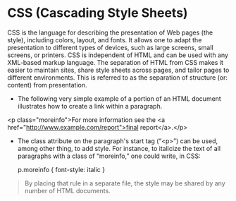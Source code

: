 # CSS (Cascading Style Sheets)


CSS is the language for describing the presentation of Web pages (the style), including colors, layout, and fonts. It allows one to adapt the presentation to different types of devices, such as large screens, small screens, or printers. CSS is independent of HTML and can be used with any XML-based markup language. The separation of HTML from CSS makes it easier to maintain sites, share style sheets across pages, and tailor pages to different environments. This is referred to as the separation of structure (or: content) from presentation.


 - The following very simple example of a portion of an HTML document illustrates how to create a link within a paragraph.

 \<p class="moreinfo">For more information see the
\<a href="http://www.example.com/report">final report\</a>.\</p>

 - The class attribute on the paragraph's start tag (“\<p>”) can be used, among other thing, to add style. For instance, to italicize the text of all paragraphs with a class of “moreinfo,” one could write, in CSS:

    p.moreinfo { font-style: italic }

> By placing that rule in a separate file, the style may be shared by any number of HTML documents.